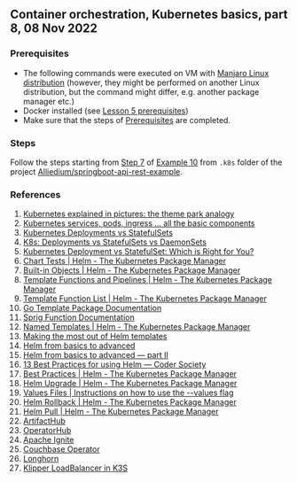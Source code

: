 ## Container orchestration, Kubernetes basics, part 8, 08 Nov 2022

### Prerequisites ###

- The following commands were executed on VM with [Manjaro Linux distribution](https://manjaro.org/download/) (however, they might be performed on another Linux distribution, but the command might differ, e.g. another package manager etc.)
- Docker installed (see [Lesson 5 prerequisites](../05_docker_basic_commands_postgres_23-aug-2022/README.md))
- Make sure that the steps of [Prerequisites](https://github.com/Alliedium/springboot-api-rest-example/tree/master/.k8s#1-prerequisites)
are completed.

### Steps ###

Follow the steps starting from [Step 7](https://github.com/Alliedium/springboot-api-rest-example/tree/master/.k8s/10-zalando-postgres-ha-operator#7-check-spring-boot-api-installation) of [Example 10](https://github.com/Alliedium/springboot-api-rest-example/tree/master/.k8s/10-zalando-postgres-ha-operator)
from `.k8s` folder of the project [Alliedium/springboot-api-rest-example](https://github.com/Alliedium/springboot-api-rest-example/).

### References ###

1. [Kubernetes explained in pictures: the theme park analogy](https://danlebrero.com/2018/07/09/kubernetes-explained-in-pictures-the-theme-park-analogy/)
2. [Kubernetes services, pods, ingress ... all the basic components](https://www.padok.fr/en/blog/kubernetes-essentials-components-pods-services)
3. [Kubernetes Deployments vs StatefulSets](https://stackoverflow.com/questions/41583672/kubernetes-deployments-vs-statefulsets#:~:text=Deployment%20is%20a%20resource%20to,be%20using%20its%20own%20Volume)
4. [K8s: Deployments vs StatefulSets vs DaemonSets](https://medium.com/stakater/k8s-deployments-vs-statefulsets-vs-daemonsets-60582f0c62d4)
5. [Kubernetes Deployment vs StatefulSet: Which is Right for You?](https://cloud.netapp.com/blog/cvo-blg-kubernetes-deployment-vs-statefulset-which-is-right-for-you)
6. [Chart Tests | Helm - The Kubernetes Package Manager](https://helm.sh/docs/topics/chart_tests/)
7. [Built-in Objects | Helm - The Kubernetes Package Manager](https://helm.sh/docs/chart_template_guide/builtin_objects/)
8. [Template Functions and Pipelines | Helm - The Kubernetes Package Manager](https://helm.sh/docs/chart_template_guide/functions_and_pipelines/)
9. [Template Function List | Helm - The Kubernetes Package Manager](https://helm.sh/docs/chart_template_guide/function_list/)
10. [Go Template Package Documentation](https://pkg.go.dev/text/template)
11. [Sprig Function Documentation](https://masterminds.github.io/sprig/)
12. [Named Templates | Helm - The Kubernetes Package Manager](https://helm.sh/docs/chart_template_guide/named_templates/)
13. [Making the most out of Helm templates](https://blog.palark.com/advanced-helm-templating/)
14. [Helm from basics to advanced](https://banzaicloud.com/blog/creating-helm-charts/)
15. [Helm from basics to advanced — part II](https://banzaicloud.com/blog/creating-helm-charts-part-2/)
16. [13 Best Practices for using Helm — Coder Society](https://codersociety.com/blog/articles/helm-best-practices)
17. [Best Practices | Helm - The Kubernetes Package Manager](https://helm.sh/docs/chart_best_practices/)
18. [Helm Upgrade | Helm - The Kubernetes Package Manager](https://helm.sh/docs/helm/helm_upgrade/)
19. [Values Files | Instructions on how to use the --values flag](https://helm.sh/docs/chart_template_guide/values_files/)
20. [Helm Rollback | Helm - The Kubernetes Package Manager](https://helm.sh/docs/helm/helm_rollback/)
21. [Helm Pull | Helm - The Kubernetes Package Manager](https://helm.sh/docs/helm/helm_pull/)
22. [ArtifactHub](https://artifacthub.io/)
23. [OperatorHub](https://operatorhub.io/)
24. [Apache Ignite](https://ignite.apache.org/)
25. [Couchbase Operator](https://operatorhub.io/operator/couchbase-enterprise)
26. [Longhorn](https://longhorn.io/)
27. [Klipper LoadBalancer in K3S](https://github.com/k3s-io/klipper-lb)